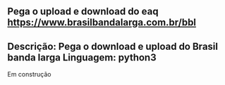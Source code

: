 Pega o upload e download do eaq https://www.brasilbandalarga.com.br/bbl
----------------------------------------------------------------------------
Descrição: Pega o download e upload do Brasil banda larga
Linguagem: python3
----------------------------------------------------------
Em construção
